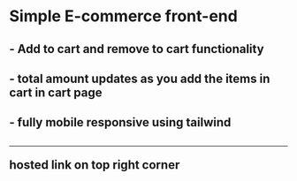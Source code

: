 <h1>Simple E-commerce front-end</h1>
<h2>- Add to cart and remove to cart functionality </h2>
<h2>- total amount updates as you add the items in cart in cart page</h2>
<h2>- fully mobile responsive using tailwind</h2>
<h2><hr>hosted link on top right corner</hr></h2>
